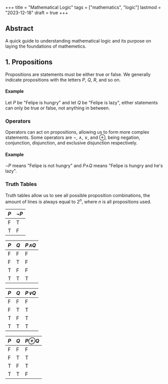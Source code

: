 +++
title = "Mathematical Logic"
tags = ["mathematics", "logic"]
lastmod = "2023-12-18"
draft = true
+++

## **Abstract**

A quick guide to understanding mathematical logic and its purpose on laying the foundations of mathemetics.

<h2 class="centered">1. Propositions</h2>

Propositions are statements must be either true or false. We generally indicate propositions with the letters *P*, *Q*, *R*, and so on.

#### Example

Let *P* be "Felipe is hungry" and let *Q* be "Felipe is lazy", either statements can only be true or false, not anything in between.

### Operators

Operators can act on propositions, allowing us to form more complex statements. Some operators are &not;, &and;, &or;, and &oplus;, being negation, conjunction, disjunction, and exclusive disjunction respectively.

#### Example

&not;*P* means "Felipe is not hungry" and *P*&and;*Q* means "Felipe is hungry and he's lazy".

### Truth Tables

Truth tables allow us to see all possible proposition combinations, the amount of lines is always equal to 2<sup>*n*</sup>, where *n* is all propositions used.

|*P*|*&not;P*|
|---|---|
| F | T |
| T | F |

|*P*|*Q*|*P&and;Q*|
|---|---|---|
| F | F | F |
| F | T | F |
| T | F | F |
| T | T | T |

|*P*|*Q*|*P&or;Q*|
|---|---|---|
| F | F | F |
| F | T | T |
| T | F | T |
| T | T | T |

|*P*|*Q*|*P&oplus;Q*|
|---|---|---|
| F | F | F |
| F | T | T |
| T | F | T |
| T | T | F |
